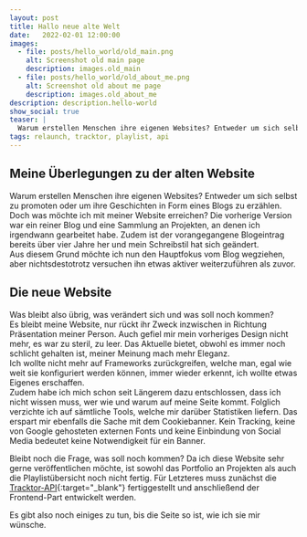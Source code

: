 ```yaml
---
layout: post
title: Hallo neue alte Welt
date:   2022-02-01 12:00:00
images:
  - file: posts/hello_world/old_main.png
    alt: Screenshot old main page
    description: images.old_main
  - file: posts/hello_world/old_about_me.png
    alt: Screenshot old about me page
    description: images.old_about_me
description: description.hello-world
show_social: true
teaser: |
  Warum erstellen Menschen ihre eigenen Websites? Entweder um sich selbst zu promoten oder um ihre Geschichten in Form eines Blogs zu erzählen. Doch...
tags: relaunch, tracktor, playlist, api
---
```


## Meine Überlegungen zu der alten Website

Warum erstellen Menschen ihre eigenen Websites? Entweder um sich selbst zu promoten oder um ihre Geschichten in Form eines Blogs zu erzählen.  
Doch was möchte ich mit meiner Website erreichen? Die vorherige Version war ein reiner Blog und eine Sammlung an Projekten, an denen ich irgendwann gearbeitet habe. Zudem ist der vorangegangene Blogeintrag bereits über vier Jahre her und mein Schreibstil hat sich geändert.  
Aus diesem Grund möchte ich nun den Hauptfokus vom Blog wegziehen, aber nichtsdestotrotz versuchen ihn etwas aktiver weiterzuführen als zuvor.

## Die neue Website

Was bleibt also übrig, was verändert sich und was soll noch kommen?  
Es bleibt meine Website, nur rückt ihr Zweck inzwischen in Richtung Präsentation meiner Person. Auch gefiel mir mein vorheriges Design nicht mehr, es war zu steril, zu leer. Das Aktuelle bietet, obwohl es immer noch schlicht gehalten ist, meiner Meinung mach mehr Eleganz.  
Ich wollte nicht mehr auf Frameworks zurückgreifen, welche man, egal wie weit sie konfiguriert werden können, immer wieder erkennt, ich wollte etwas Eigenes erschaffen.  
Zudem habe ich mich schon seit Längerem dazu entschlossen, dass ich nicht wissen muss, wer wie und warum auf meine Seite kommt. Folglich verzichte ich auf sämtliche Tools, welche mir darüber Statistiken liefern. Das erspart mir ebenfalls die Sache mit dem Cookiebanner. Kein Tracking, keine von Google gehosteten externen Fonts und keine Einbindung von Social Media bedeutet keine Notwendigkeit für ein Banner.

Bleibt noch die Frage, was soll noch kommen?
Da ich diese Website sehr gerne veröffentlichen möchte, ist sowohl das Portfolio an Projekten als auch die Playlistübersicht noch nicht fertig. Für Letzteres muss zunächst die [Tracktor-API](https://github.com/tracktor-one/tracktor){:target="_blank"} fertiggestellt und anschließend der Frontend-Part entwickelt werden.

Es gibt also noch einiges zu tun, bis die Seite so ist, wie ich sie mir wünsche.
